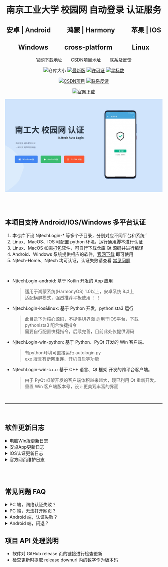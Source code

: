 <div align="center">

# 南京工业大学 校园网 自动登录 认证服务

</div>

<div align="center">

##  安卓 | Android &emsp;&emsp; 鸿蒙 | Harmony &emsp;&emsp; 苹果 | IOS

## Windows &emsp;&emsp; cross-platform &emsp;&emsp;&ensp; Linux 

</div>




<div align="center">

<!-- 简体中文 | [English](./README.en.md) -->

[官网下载地址][WebSite]&emsp;&emsp;[CSDN项目地址][CsdnPrj]&emsp;&emsp;[联系及反馈][CsdnBlog]

<!-- ![Release Download](https://img.shields.io/github/downloads/AlpHerk/NjtechAutoLogin/total) -->
![仓库大小](https://img.shields.io/github/repo-size/AlpHerk/NjtechAutoLogin?color=5DBD88)
[![最新版](https://img.shields.io/github/v/release/AlpHerk/NjtechAutoLogin)][Latest]
[![许可证](https://img.shields.io/github/license/AlpHerk/NjtechAutoLogin?color=F19D70)](LICENSE)
[![星标数](https://img.shields.io/github/stars/AlpHerk/NjtechAutoLogin?color=DCBC76)][Star]

[![CSDN项目](https://img.shields.io/badge/CSDN-项目地址-blue.svg?color=F0AEA9)][CsdnPrj]
[![联系反馈](https://img.shields.io/badge/联系反馈-无白Herk-blue.svg?color=E18774)][CsdnBlog]

[![官网下载](https://img.shields.io/badge/官网-下载地址-blue.svg?color=00ADEE)][WebSite]

![(●'◡'●)](https://github.com/AlpHerk/NjtechAutoLogin/blob/Windows/docs/images/homepage.jpg)

[Star]:     https://github.com/AlpHerk/NjtechAutoLogin/stargazers
[Latest]:   https://github.com/AlpHerk/NjtechAutoLogin/releases/latest
[WebSite]:  https://alpherk.github.io/NjtechAutoLogin/
[CsdnBlog]: https://blog.csdn.net/Alpherkin
[CsdnPrj]:  https://blog.csdn.net/Alpherkin/article/details/120580798
[HomePage]: https://github.com/AlpHerk/NjtechAutoLogin/blob/Windows/docs/images/homepage.jpg

</div>
<br><br>



## 本项目支持 Android/IOS/Windows 多平台认证



1. 本仓库下设 NjtechLogin-* 等多个子目录，分别对应不同平台和系统``
2. Linux、MacOS、IOS 可配置 python 环境，运行通用脚本进行认证
3. Linux、MacOS 如需打包软件，可自行下载仓库 Qt 源码并进行编译
4. Android、Windows 系统提供相应的软件，[官网下载][WebSite] 即可使用
5. Njtech-Home、Njtech 均可认证，认证失败请查看 [常见问题](#faq)


<br>

- NjtechLogin-android: 基于 Kotlin 开发的 App 应用 
  > 适用于鸿蒙系统(HarmonyOS) 1.0以上，安卓系统 8以上  
  > 适配横屏模式，强烈推荐平板使用 ！！

- NjtechLogin-ios&linux: 基于 Python 开发，pythonista3 运行
  > 此目录下为核心源码，不提供UI界面
  > 适用于IOS平台，下载 pythonista3 配合快捷指令  
  > 需要自行配置快捷指令，后续完善，目前此处仅提供源码  

- NjtechLogin-win-python: 基于 Python、PyQt 开发的 Win 客户端。
  > 有python环境可直接运行 autologin.py  
  > exe 版具有断网重连、开机自启等功能

- NjtechLogin-win-c++: 基于 C++ 语言、Qt 框架 开发的跨平台客户端。  
  > 由于 PyQt 框架开发的客户端体积越来越大，现已利用 Qt 重新开发。  
  > 重置 Win 客户端版本号，设计更美观丰富的界面



<br>

----------------------------------------

<br>


## 软件更新日志


<details>
<summary>电脑Win版更新日志</summary>

v1.1.2 (2023.2.18)
- [x] 修复更新软件后的自启注册表
- [x] 修复软件运行时的单例模式
- [x] 使用最新网络认证通道 
- [x] 增加了一个注销认证按钮
- [x] 修复部分按钮颜色显示
- [x] 优化登录日志输出显示


v1.0.0 (2022.8.10 最新重置版)
- [x] 采用 Qt/C++ 编写，提高软件响应速度
- [x] 重构了桌面版项目，重置版本号，精简体积 
- [x] 重新设计了软件，美化界面从我做起
- [x] 优化了自启流程，加速开机联网速度
- [x] 总之，这次推倒重做的版本绝对快


v0.6.1.5 (2021.10.5 以下为旧版)
- [x] 美化登录窗口，界面圆角化处理
- [x] 优化启动速度，电脑持续不断网
- [x] 修复异常显示，适配不同分辨率

v0.6.0.0 (2021.8.30)
- [x] 代码重构，子窗口重写
- [x] 修复图标图片不显示问题

v0.5.9.0 (2021.6.19)
- [x] 采用双线程，增加登录进度条显示
- [x] 优化登录失败反馈信息，增加重处理进度条

v0.5.0.0 (2021.6.15)
- [x] 优化请求认证，认证更迅捷
- [x] 增加登录UI，简化登录配置
- [x] 增加联网稳定性，降低认证失败率

</details>


<details>
<summary>安卓App更新日志</summary>


v0.0.0 (待修复及待实现)
- [ ] ‌增加账号的自由切换
- [ ] ‌替换全新的动画图标
- [ ] 修复平板模式头像显示错误
- [ ] 修复设置Fragment跳转重叠

v1.3.2 (2023.2.18)
- [x] 修复 shortcut 功能，桌面长按图标一键认证
- [x] 使用最新网络认证通道，‌增加快捷键启动服务
- [x] 右上角菜单增加了注销认证的功能
- [x] 调整网络守护服务的运行逻辑 
- [x] 简化了认证过程中的 toast 提示 

v1.2.4 (2022.03.14) 
- [x] 修复创建页面时地频繁认证
- [x] 适配安卓12(MIUI13闪退问题)
- [x] 增加解锁启动重认证

v1.2.1 (2022.01.28)
- [x] ‌优化检查更新地址的解析    

v1.2.0 (2021.12.07)
- [x] ‌增加前台守护服务

v1.1.5 (2021.11.01)
- [x] ‌修复WIFI认证流程及细节
- [x] ‌增加安卓9以下自动连接WIFI特性

v1.1.0 (2021.10.10)
- [x] 优化认证请求处理，提高认证速度
- [x] 修复服务设置数据加载错误

v1.0.0 (2021.09.25)
- [x] ‌实现核心的认证功能
- [x] ‌适配深色与横屏模式

</details>




<details>
<summary>IOS认证更新日志</summary>

- [x] 精简python代码(04.11/2021)
- [ ] 创建IOS快捷指令

</details>


<details>
<summary>官方网页维护日志</summary>

- [ ] 补充脚页内容
- [ ] 增加日志更新页内容
- [ ] 增加应用推荐页内容

</details>


<br><br>


## 常见问题 FAQ <span id="faq"></span>



<details>
<summary>
PC 端，网络认证失败？
</summary>

- ### 认证禁止使用代理，请关闭VPN，游戏加速器等
- 电脑开机优先加载系统组件，认证服务启动较慢，属于正常情况
- 检查开机 WIFI 能否自动连接到 Njtech-Home
- 检查校园网账号是否欠费停机，密码是否正确等
</details>


<details>
<summary>
PC 端，无法打开网页？
</summary>

- ### 检查IP是否有效，重置网络，获取有效IP
- 检查电脑网线接口、网卡驱动是否正常
</details>


<details>
<summary>
Android 端，认证失败？
</summary>

- ### 关闭VPN代理，关闭游戏加速器等 
- 检查账号是否欠费停机，密码是否正确
- 检查手机是否连接到 Njtech-Home
</details>


<details>
<summary>
Android 端，闪退？
</summary>

- 支持安卓8以上版本，过低过高版本可能闪退
- 安卓9具有自动连接wifi等特性，9以上不具有
</details>

## 项目 API 处理说明
- 软件对 GitHub release 页的链接进行检查更新
- 检查更新时提取 release downurl 内的数字作为版本码